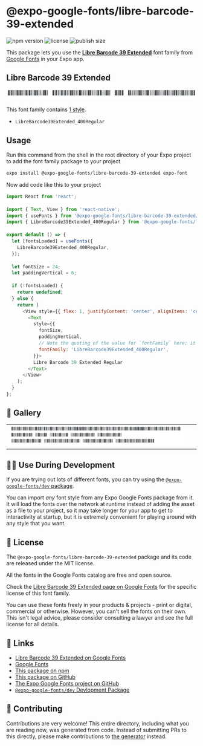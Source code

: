 # @expo-google-fonts/libre-barcode-39-extended

![npm version](https://flat.badgen.net/npm/v/@expo-google-fonts/libre-barcode-39-extended)
![license](https://flat.badgen.net/github/license/expo/google-fonts)
![publish size](https://flat.badgen.net/packagephobia/install/@expo-google-fonts/libre-barcode-39-extended)

This package lets you use the [**Libre Barcode 39 Extended**](https://fonts.google.com/specimen/Libre+Barcode+39+Extended) font family from [Google Fonts](https://fonts.google.com/) in your Expo app.

## Libre Barcode 39 Extended

![Libre Barcode 39 Extended](./font-family.png)

This font family contains [1 style](#-gallery).

- `LibreBarcode39Extended_400Regular`

## Usage

Run this command from the shell in the root directory of your Expo project to add the font family package to your project
```sh
expo install @expo-google-fonts/libre-barcode-39-extended expo-font
```

Now add code like this to your project
```js
import React from 'react';

import { Text, View } from 'react-native';
import { useFonts } from '@expo-google-fonts/libre-barcode-39-extended/useFonts';
import { LibreBarcode39Extended_400Regular } from '@expo-google-fonts/libre-barcode-39-extended/400Regular';

export default () => {
  let [fontsLoaded] = useFonts({
    LibreBarcode39Extended_400Regular,
  });

  let fontSize = 24;
  let paddingVertical = 6;

  if (!fontsLoaded) {
    return undefined;
  } else {
    return (
      <View style={{ flex: 1, justifyContent: 'center', alignItems: 'center' }}>
        <Text
          style={{
            fontSize,
            paddingVertical,
            // Note the quoting of the value for `fontFamily` here; it expects a string!
            fontFamily: 'LibreBarcode39Extended_400Regular',
          }}>
          Libre Barcode 39 Extended Regular
        </Text>
      </View>
    );
  }
};

```

## 🔡 Gallery


||||
|-|-|-|
|![LibreBarcode39Extended_400Regular](./LibreBarcode39Extended_400Regular.ttf.png)||||


## 👩‍💻 Use During Development

If you are trying out lots of different fonts, you can try using the [`@expo-google-fonts/dev` package](https://github.com/expo/google-fonts/tree/master/font-packages/dev#readme).

You can import *any* font style from any Expo Google Fonts package from it. It will load the fonts
over the network at runtime instead of adding the asset as a file to your project, so it may take longer
for your app to get to interactivity at startup, but it is extremely convenient
for playing around with any style that you want.

## 📖 License

The `@expo-google-fonts/libre-barcode-39-extended` package and its code are released under the MIT license.

All the fonts in the Google Fonts catalog are free and open source.

Check the [Libre Barcode 39 Extended page on Google Fonts](https://fonts.google.com/specimen/Libre+Barcode+39+Extended) for the specific license of this font family.

You can use these fonts freely in your products & projects - print or digital, commercial or otherwise. However, you can't sell the fonts on their own. This isn't legal advice, please consider consulting a lawyer and see the full license for all details.

## 🔗 Links

- [Libre Barcode 39 Extended on Google Fonts](https://fonts.google.com/specimen/Libre+Barcode+39+Extended)
- [Google Fonts](https://fonts.google.com/)
- [This package on npm](https://www.npmjs.com/package/@expo-google-fonts/libre-barcode-39-extended)
- [This package on GitHub](https://github.com/expo/google-fonts/tree/master/font-packages/libre-barcode-39-extended)
- [The Expo Google Fonts project on GitHub](https://github.com/expo/google-fonts)
- [`@expo-google-fonts/dev` Devlopment Package](https://github.com/expo/google-fonts/tree/master/font-packages/dev)

## 🤝 Contributing

Contributions are very welcome! This entire directory, including what you are reading now, was generated from code. Instead of submitting PRs to this directly, please make contributions to [the generator](https://github.com/expo/google-fonts/tree/master/packages/generator) instead.

